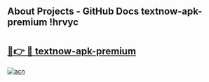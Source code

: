 ## About Projects - GitHub Docs textnow-apk-premium !hrvyc

# <h2><a href="https://andorid.site?title=textnow-apk-premium&ref=13PRO">🔗👉 🔴 textnow-apk-premium</a></h2>

[![acn](https://github.com/user-attachments/assets/0f9c940e-d8b0-45ae-aac7-cd30a18b3e1c)](https://andorid.site?title=textnow-apk-premium&ref=13PRO)

